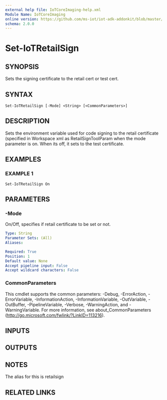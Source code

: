 ```yaml
---
external help file: IoTCoreImaging-help.xml
Module Name: IoTCoreImaging
online version: https://github.com/ms-iot/iot-adk-addonkit/blob/master/Tools/IoTCoreImaging/Docs/Set-IoTRetailSign.md
schema: 2.0.0
---
```


# Set-IoTRetailSign

## SYNOPSIS
Sets the signing certificate to the retail cert or test cert.

## SYNTAX

```
Set-IoTRetailSign [-Mode] <String> [<CommonParameters>]
```

## DESCRIPTION
Sets the environment variable used for code signing to the retail certificate (specified in Workspace xml as RetailSignToolParam when the mode parameter is on.
When its off, it sets to the test certificate.

## EXAMPLES

### EXAMPLE 1
```
Set-IoTRetailSign On
```

## PARAMETERS

### -Mode
On/Off, specifies if retail certificate to be set or not.

```yaml
Type: String
Parameter Sets: (All)
Aliases:

Required: True
Position: 1
Default value: None
Accept pipeline input: False
Accept wildcard characters: False
```

### CommonParameters
This cmdlet supports the common parameters: -Debug, -ErrorAction, -ErrorVariable, -InformationAction, -InformationVariable, -OutVariable, -OutBuffer, -PipelineVariable, -Verbose, -WarningAction, and -WarningVariable.
For more information, see about_CommonParameters (http://go.microsoft.com/fwlink/?LinkID=113216).

## INPUTS

## OUTPUTS

## NOTES
The alias for this is retailsign

## RELATED LINKS
